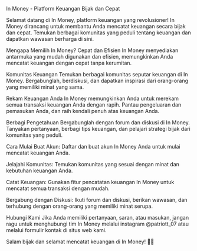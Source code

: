 In Money - Platform Keuangan Bijak dan Cepat


Selamat datang di In Money, platform keuangan yang revolusioner! In Money dirancang untuk membantu Anda mencatat keuangan secara bijak dan cepat. Temukan berbagai komunitas yang peduli tentang keuangan dan dapatkan wawasan berharga di sini.

Mengapa Memilih In Money?
Cepat dan Efisien
In Money menyediakan antarmuka yang mudah digunakan dan efisien, memungkinkan Anda mencatat keuangan dengan cepat tanpa kerumitan.

Komunitas Keuangan
Temukan berbagai komunitas seputar keuangan di In Money. Bergabunglah, berdiskusi, dan dapatkan inspirasi dari orang-orang yang memiliki minat yang sama.

Rekam Keuangan Anda
In Money memungkinkan Anda untuk merekam semua transaksi keuangan Anda dengan rapih. Pantau pengeluaran dan pemasukan Anda, dan raih kendali penuh atas keuangan Anda.

Berbagi Pengetahuan
Bergabunglah dengan forum dan diskusi di In Money. Tanyakan pertanyaan, berbagi tips keuangan, dan pelajari strategi bijak dari komunitas yang peduli.

Cara Mulai
Buat Akun:
Daftar dan buat akun In Money Anda untuk mulai mencatat keuangan Anda.

Jelajahi Komunitas:
Temukan komunitas yang sesuai dengan minat dan kebutuhan keuangan Anda.

Catat Keuangan:
Gunakan fitur pencatatan keuangan In Money untuk mencatat semua transaksi dengan mudah.

Bergabung dengan Diskusi:
Ikuti forum dan diskusi, berikan wawasan, dan terhubung dengan orang-orang yang memiliki minat serupa.

Hubungi Kami
Jika Anda memiliki pertanyaan, saran, atau masukan, jangan ragu untuk menghubungi tim In Money melalui instagram @patriott_07 atau melalui formulir kontak di situs web kami.

Salam bijak dan selamat mencatat keuangan di In Money! 🚀✨
